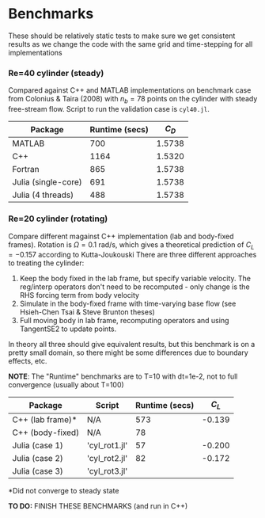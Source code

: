 # Benchmarks

These should be relatively static tests to make sure we get consistent results as we change the code with the same grid and time-stepping for all implementations

### Re=40 cylinder (steady)
Compared against C++ and MATLAB implementations on benchmark case from Colonius & Taira (2008) with $n_b=78$ points on the cylinder with steady free-stream flow.
Script to run the validation case is `cyl40.jl`.

| Package      | Runtime (secs) |  $C_D$ |
| ----------- | ----------- | -----|
| MATLAB      | 700       |  1.5738  |
| C++   | 1164      | 1.5320  |
| Fortran |  865  |  1.5738  |
| Julia (single-core)  | 691   |  1.5738 |
| Julia (4 threads)  |  488   |  1.5738  |


### Re=20 cylinder (rotating)
Compare different magainst C++ implementation (lab and body-fixed frames).
Rotation is $\Omega = 0.1$ rad/s, which gives a theoretical prediction of $C_L = -0.157$ according to Kutta-Joukouski
There are three different approaches to treating the cylinder:
1. Keep the body fixed in the lab frame, but specify variable velocity.  The reg/interp operators don't need to be recomputed - only change is the RHS forcing term from body velocity
2. Simulate in the body-fixed frame with time-varying base flow (see Hsieh-Chen Tsai & Steve Brunton theses)
3. Full moving body in lab frame, recomputing operators and using TangentSE2 to update points.

In theory all three should give equivalent results, but this benchmark is on a pretty small domain, so there might be some differences due to boundary effects, etc.

__NOTE__: The "Runtime" benchmarks are to T=10 with dt=1e-2, not to full convergence (usually about T=100)

| Package      | Script | Runtime (secs) |  $C_L$ |
| ----------- | ----------- | ----------- | -----|
| C++ (lab frame)*  | N/A | 573   |  -0.139 |
| C++ (body-fixed)  | N/A |  78 |   |
| Julia (case 1)  | 'cyl_rot1.jl' |  57 | -0.200 |
| Julia (case 2)  |  'cyl_rot2.jl'   |  82 |  -0.172  |
| Julia (case 3)  |  'cyl_rot3.jl'   |  |  |

*Did not converge to steady state

__TO DO:__ FINISH THESE BENCHMARKS (and run in C++)
